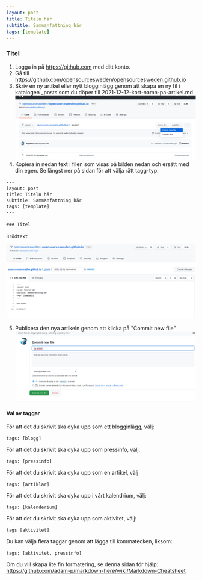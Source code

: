 ```yaml
---
layout: post
title: Titeln här
subtitle: Sammanfattning här
tags: [template]
---
```


### Titel

1. Logga in på https://github.com med ditt konto.
2. Gå till https://github.com/opensourcesweden/opensourcesweden.github.io
3. Skriv en ny artikel eller nytt blogginlägg genom att skapa en ny fil i katalogen _posts som du döper till 2021-12-12-kort-namn-pa-artikel.md
![Alt text](https://raw.githubusercontent.com/opensourcesweden/opensourcesweden.github.io/master/assets/img/create-article1.png)
4. Kopiera in nedan text i filen som visas på bilden nedan och ersätt med din egen. Se längst ner på sidan för att välja rätt tagg-typ.

```
---
layout: post
title: Titeln här
subtitle: Sammanfattning här
tags: [template]
---

### Titel

Brödtext
```

![Alt text](https://raw.githubusercontent.com/opensourcesweden/opensourcesweden.github.io/master/assets/img/create-article2.png)

5. Publicera den nya artikeln genom att klicka på "Commit new file"
![Alt text](https://raw.githubusercontent.com/opensourcesweden/opensourcesweden.github.io/master/assets/img/create-article3.png)


#### Val av taggar
För att det du skrivit ska dyka upp som ett blogginlägg, välj:
```
tags: [blogg]
```

För att det du skrivit ska dyka upp som pressinfo, välj:
```
tags: [pressinfo]
```

För att det du skrivit ska dyka upp som en artikel, välj
```
tags: [artiklar]
```

För att det du skrivit ska dyka upp i vårt kalendrium, välj:
```
tags: [kalenderium]
```

För att det du skrivit ska dyka upp som aktivitet, välj:
```
tags [aktivitet]
```

Du kan välja flera taggar genom att lägga till kommatecken, liksom:
```
tags: [aktivitet, pressinfo]
```

Om du vill skapa lite fin formatering, se denna sidan för hjälp:
https://github.com/adam-p/markdown-here/wiki/Markdown-Cheatsheet

